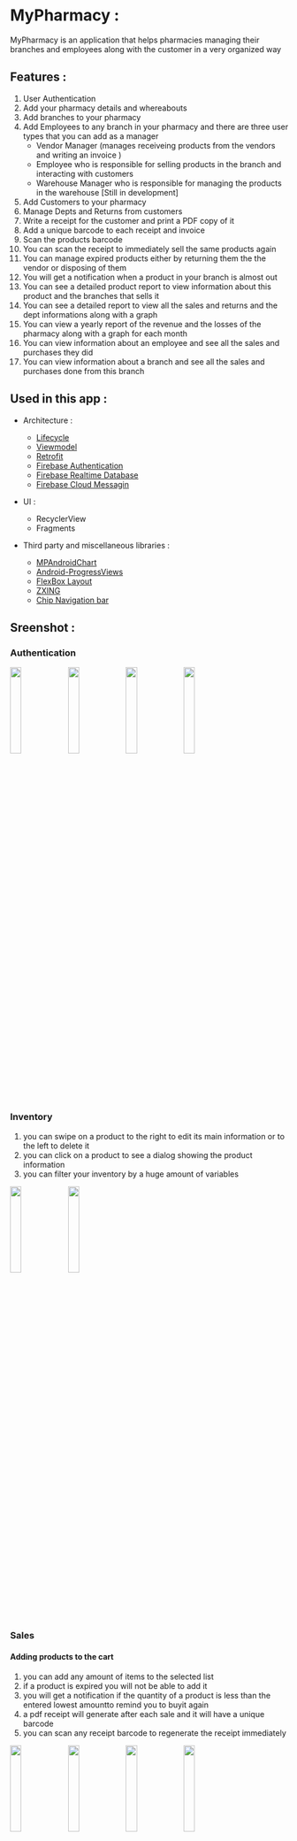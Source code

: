 # MyPharmacy :
MyPharmacy is an application that helps pharmacies managing their branches and employees along with the customer in a very organized way 

## Features :
1. User Authentication
2. Add your pharmacy details and whereabouts
3. Add branches to your pharmacy
4. Add Employees to any branch in your pharmacy and there are three user types that you can add as a manager 
    - Vendor Manager (manages receiveing products from the vendors and writing an invoice )
    - Employee who is responsible for selling products in the branch and interacting with customers
    - Warehouse Manager who is responsible for managing the products in the warehouse [Still in development]
5. Add Customers to your pharmacy
6. Manage Depts and Returns from customers
7. Write a receipt for the customer and print a PDF copy of it 
8. Add a unique barcode to each receipt and invoice 
9. Scan the products barcode 
10. You can scan the receipt to immediately sell the same products again
11. You can manage expired products either by returning them the the vendor or disposing of them
12. You will get a notification when a product in your branch is almost out 
13. You can see a detailed product report to view information about this product and the branches that sells it
14. You can see a detailed report to view all the sales and returns and the dept informations along with a graph
15. You can view a yearly report of the revenue and the losses of the pharmacy along with a graph for each month
16. You can view information about an employee and see all the sales and purchases they did
17. You can view information about a branch and see all the sales and purchases done from this branch

## Used in this app :
- Architecture :
	- [Lifecycle](https://developer.android.com/jetpack/androidx/releases/lifecycle)
	- [Viewmodel](https://developer.android.com/topic/libraries/architecture/viewmodel)
	- [Retrofit](https://square.github.io/retrofit/)
	- [Firebase Authentication](https://firebase.google.com/docs/auth)
	- [Firebase Realtime Database](https://firebase.google.com/docs/database)
	- [Firebase Cloud Messagin](https://firebase.google.com/docs/cloud-messaging)

- UI :
	- RecyclerView
	- Fragments

- Third party and miscellaneous libraries :
	- [MPAndroidChart](https://github.com/PhilJay/MPAndroidChart)
	- [Android-ProgressViews](https://github.com/zekapp/Android-ProgressViews)
	- [FlexBox Layout](https://github.com/google/flexbox-layout)
	- [ZXING](https://github.com/journeyapps/zxing-android-embedded)
	- [Chip Navigation bar](https://github.com/ismaeldivita/chip-navigation-bar)

## Sreenshot :
### Authentication
<p float="left">                                                                                        
<img src="https://user-images.githubusercontent.com/80918411/131255140-cd80241d-6009-452f-8493-8b8d2f54f64e.gif" width="20%">
<img src="https://user-images.githubusercontent.com/80918411/131254998-2aa23d01-a964-4e73-bda2-df2f5660485c.jpg" width="20%">
<img src="https://user-images.githubusercontent.com/80918411/131255022-069b3f2c-432b-46c4-b0a8-5f9ef99e0c1a.jpg" width="20%">
<img src="https://user-images.githubusercontent.com/80918411/131255029-03c07ce5-155a-494f-ad3a-6212fed97779.jpg" width="20%">
</p>
	
### Inventory 
1. you can swipe on a product to the right to edit its main information or to the left to delete it
2. you can click on a product to see a dialog showing the product information
3. you can filter your inventory by a huge amount of variables
<p float="left">                                                                                        
<img src="https://user-images.githubusercontent.com/80918411/131258820-7802a52f-87a9-49ac-a99b-c4fd3f8950f2.gif" width="20%">
<img src="https://user-images.githubusercontent.com/80918411/131258736-e41f4ecb-a9fd-41f7-90eb-c7f2a728efb1.jpg" width="20%">
</p>

### Sales
#### Adding products to the cart
1. you can add any amount of items to the selected list 
2. if a product is expired you will not be able to add it
3. you will get a notification if the quantity of a product is less than the entered lowest amountto remind you to buyit again
4. a pdf receipt will generate after each sale and it will have a unique barcode 
5. you can scan any receipt barcode to regenerate the receipt immediately
<p float="left">                                                                                        
<img src="https://user-images.githubusercontent.com/80918411/131258926-fad9af3d-6b06-4adf-8b5c-2fbd3935c633.jpg" width="20%">
<img src="https://user-images.githubusercontent.com/80918411/131258925-5c891e8f-6771-49cf-8257-ebf685fc4495.jpg" width="20%">
<img src="https://user-images.githubusercontent.com/80918411/131289339-b9d8c366-5919-46c8-95d1-2d8218dbe5a2.png" width="20%">
<img src="https://user-images.githubusercontent.com/80918411/131289324-abee7a34-f358-4a30-aba6-2ddaf5fd8742.jpg" width="20%">
</p>

#### Setting the customer or adding a new one
1. when selling the products you can either assign the receipt to an existing customer or create a new one 
2. the customer can pay the entire amount or pay some of it and continue paying later
<p float="left">                                                                                        
<img src="https://user-images.githubusercontent.com/80918411/131258949-b76f6603-5e0f-44f2-89c9-982f190a9bb7.jpg" width="20%">
<img src="https://user-images.githubusercontent.com/80918411/131258950-786c80b0-78ba-4436-b6b0-ead337a9d238.jpg" width="20%">
<img src="https://user-images.githubusercontent.com/80918411/131258947-f0344922-6e04-400c-bc86-fdaeeda689bc.jpg" width="20%">
</p>

### Customers Informations :
<p float="left">                                                                                        
<img src="https://user-images.githubusercontent.com/80918411/131259731-5fb90c1f-4624-40b7-909a-40b112ee2245.jpg" width="20%">
<img src="https://user-images.githubusercontent.com/80918411/131259737-ffef649d-f7dc-4987-8a0e-62e15f864f59.jpg" width="20%">
<img src="https://user-images.githubusercontent.com/80918411/131259729-1bf702dc-6f9f-441b-b923-b2ff2e200113.jpg" width="20%">
<img src="https://user-images.githubusercontent.com/80918411/131259743-f69f9ad7-d634-4f93-bf7f-9fa4f00dd396.jpg" width="20%">
</p>

### Employee Information :
1. You can add a new employee and assign him/her to a branch and give him/her the premission you want
2. You can swipe right to edit the employee information of swipe left to deactivate the employee
3. You can filter the pharmacy employees
4. Click on an employee to see his/her information and the receipts they did
<p float="left">                                                                                        
<img src="https://user-images.githubusercontent.com/80918411/131299465-88b09d51-4be2-48da-9018-1ad4e12167cd.jpg" width="20%">
<img src="https://user-images.githubusercontent.com/80918411/131296082-f8c93065-8200-4e25-a681-57d3353937c7.jpg" width="20%">
<img src="https://user-images.githubusercontent.com/80918411/131296086-59cb07aa-8fe2-4ef0-a9b5-1d7ba83f96b1.jpg" width="20%">
<img src="https://user-images.githubusercontent.com/80918411/131296092-b6304bcd-39e2-40a7-9c87-46da0685d28e.jpg" width="20%">
<img src="https://user-images.githubusercontent.com/80918411/131296095-cb92547f-f7f0-4329-9578-f807de35929a.jpg" width="20%">
</p>

### Branches Information :
1. You can see all the branches and filter them
2. You can add a new branch 
3. You can swipe right to edit the branch information or swipe left to deactivate it
4. Click on a branch to see its information and its receipts
5. Filter receipts by setting a date range
<p float="left">                                                                                        
<img src="https://user-images.githubusercontent.com/80918411/131314033-bb4978fe-b8a6-4278-8575-eb394abed35c.jpg" width="20%">
<img src="https://user-images.githubusercontent.com/80918411/131314038-7df96c55-4e8e-42d7-a9bd-742239e6412d.jpg" width="20%">
<img src="https://user-images.githubusercontent.com/80918411/131314030-ed663b98-e3f7-44b5-b320-8a61d7eb0c22.jpg" width="20%">
</p>
